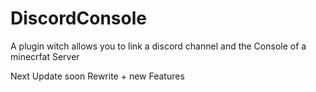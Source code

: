 # DiscordConsole
A plugin witch allows you to link a discord channel and the Console of a minecrfat Server

Next Update soon 
Rewrite + new Features 
